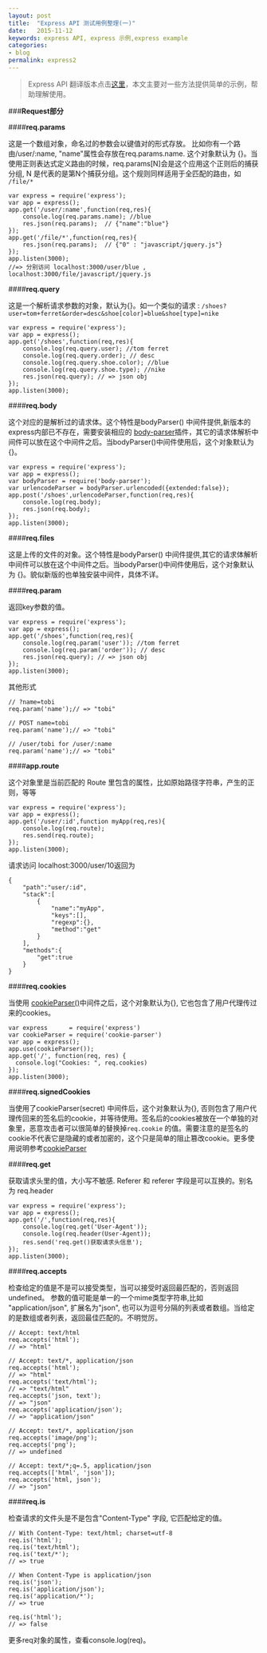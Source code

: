 ```yaml
---
layout: post
title:  "Express API 测试用例整理(一)"
date:   2015-11-12
keywords: express API, express 示例,express example
categories:
- blog
permalink: express2
---
```


> Express API 翻译版本点击[这里](http://expressjs.jser.us/api.html)，本文主要对一些方法提供简单的示例，帮助理解使用。

###**Request部分**


####**req.params**

这是一个数组对象，命名过的参数会以键值对的形式存放。 比如你有一个路由/user/:name, "name"属性会存放在req.params.name. 这个对象默认为 {}。当使用正则表达式定义路由的时候，req.params[N]会是这个应用这个正则后的捕获分组, N 是代表的是第N个捕获分组。这个规则同样适用于全匹配的路由，如 `/file/*`


	var express = require('express');
	var app = express();
	app.get('/user/:name',function(req,res){
		console.log(req.params.name); //blue
		res.json(req.params);  // {"name":"blue"}
	});
	app.get('/file/*',function(req,res){
		res.json(req.params);  // {"0" : "javascript/jquery.js"}
	});
	app.listen(3000);
	//=> 分别访问 localhost:3000/user/blue , localhost:3000/file/javascript/jquery.js
	


####**req.query**

这是一个解析请求参数的对象，默认为{}。如一个类似的请求 : `/shoes?user=tom+ferret&order=desc&shoe[color]=blue&shoe[type]=nike`


	var express = require('express');
	var app = express();
	app.get('/shoes',function(req,res){
		console.log(req.query.user); //tom ferret
		console.log(req.query.order); // desc
		console.log(req.query.shoe.color); //blue
		console.log(req.query.shoe.type); //nike
		res.json(req.query); // => json obj
	});
	app.listen(3000);


####**req.body**

这个对应的是解析过的请求体。这个特性是bodyParser() 中间件提供,新版本的express内部已不存在，需要安装相应的 [body-parser](https://github.com/expressjs/body-parser)插件，其它的请求体解析中间件可以放在这个中间件之后。当bodyParser()中间件使用后，这个对象默认为 {}。

	var express = require('express');
	var app = express();
	var bodyParser = require('body-parser');
	var urlencodeParser = bodyParser.urlencoded({extended:false});
	app.post('/shoes',urlencodeParser,function(req,res){
		console.log(req.body);
		res.json(req.body);
	});
	app.listen(3000);


####**req.files**

这是上传的文件的对象。这个特性是bodyParser() 中间件提供,其它的请求体解析中间件可以放在这个中间件之后。当bodyParser()中间件使用后，这个对象默认为 {}。貌似新版的也单独安装中间件，具体不详。


####**req.param**

返回key参数的值。

	var express = require('express');
	var app = express();
	app.get('/shoes',function(req,res){
		console.log(req.param('user')); //tom ferret
		console.log(req.param('order')); // desc
		res.json(req.query); // => json obj
	});
	app.listen(3000);

其他形式

	// ?name=tobi
	req.param('name');// => "tobi"
	
	// POST name=tobi
	req.param('name');// => "tobi"
	
	// /user/tobi for /user/:name 
	req.param('name');// => "tobi"


####**app.route**

这个对象里是当前匹配的 Route 里包含的属性，比如原始路径字符串，产生的正则，等等

	var express = require('express');
	var app = express();
	app.get('/user/:id',function myApp(req,res){
		console.log(req.route);
		res.send(req.route);
	});
	app.listen(3000);

请求访问 localhost:3000/user/10返回为

	{
		"path":"user/:id",
		"stack":[
			{
				"name":"myApp",
				"keys":[],
				"regexp":{},
				"method":"get"
			}
		],
		"methods":{
			"get":true
		}
	}



####**req.cookies**


当使用 [cookieParser()](https://github.com/expressjs/cookie-parser)中间件之后，这个对象默认为{}, 它也包含了用户代理传过来的cookies。

	var express      = require('express')
	var cookieParser = require('cookie-parser')
	var app = express();
	app.use(cookieParser());
	app.get('/', function(req, res) {
	  console.log("Cookies: ", req.cookies)
	});
	app.listen(3000);


####**req.signedCookies**

当使用了cookieParser(secret) 中间件后，这个对象默认为{}, 否则包含了用户代理传回来的签名后的cookie，并等待使用。签名后的cookies被放在一个单独的对象里，恶意攻击者可以很简单的替换掉`req.cookie` 的值。需要注意的是签名的cookie不代表它是隐藏的或者加密的，这个只是简单的阻止篡改cookie。更多使用说明参考[cookieParser](https://github.com/expressjs/cookie-parser)




####**req.get**

获取请求头里的值，大小写不敏感. Referer 和 referer 字段是可以互换的。别名为 req.header

	var express = require('express');
	var app = express();
	app.get('/',function(req,res){
		console.log(req.get('User-Agent'));
		console.log(req.header(User-Agent));
		res.send('req.get()获取请求头信息');
	});
	app.listen(3000);


####**req.accepts**

检查给定的值是不是可以接受类型，当可以接受时返回最匹配的，否则返回undefined。 
参数的值可能是单一的一个mime类型字符串,比如 "application/json", 扩展名为"json", 也可以为逗号分隔的列表或者数组。当给定的是数组或者列表，返回最佳匹配的。不明觉厉。


	// Accept: text/html
	req.accepts('html');
	// => "html"
	
	// Accept: text/*, application/json
	req.accepts('html');
	// => "html"
	req.accepts('text/html');
	// => "text/html"
	req.accepts('json, text');
	// => "json"
	req.accepts('application/json');
	// => "application/json"
	
	// Accept: text/*, application/json
	req.accepts('image/png');
	req.accepts('png');
	// => undefined
	
	// Accept: text/*;q=.5, application/json
	req.accepts(['html', 'json']);
	req.accepts('html, json');
	// => "json"



####**req.is**

检查请求的文件头是不是包含"Content-Type" 字段, 它匹配给定的值。

	// With Content-Type: text/html; charset=utf-8
	req.is('html');
	req.is('text/html');
	req.is('text/*');
	// => true
	
	// When Content-Type is application/json
	req.is('json');
	req.is('application/json');
	req.is('application/*');
	// => true
	
	req.is('html');
	// => false


更多req对象的属性，查看console.log(req)。
